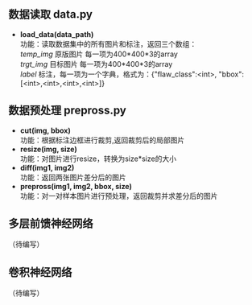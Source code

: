 ## 数据读取 data.py
* __load_data(data_path)__  
功能：读取数据集中的所有图片和标注，返回三个数组：  
*temp_img* 原版图片 每一项为400\*400\*3的array  
*trgt_img* 目标图片  每一项为400\*400\*3的array  
*label*  标注，每一项为一个字典，格式为：{"flaw_class":\<int\>, "bbox":[\<int\>,\<int\>,\<int\>,\<int\>]}  

## 数据预处理 prepross.py
* __cut(img, bbox)__  
功能：根据标注边框进行裁剪,返回裁剪后的局部图片  
* __resize(img, size)__  
功能：对图片进行resize，转换为size\*size的大小  
* __diff(img1, img2)__  
功能：返回两张图片差分后的图片
* __prepross(img1, img2, bbox, size)__  
功能：对一对样本图片进行预处理，返回裁剪并求差分后的图片  

## 多层前馈神经网络  
（待编写）  
## 卷积神经网络  
（待编写）  
